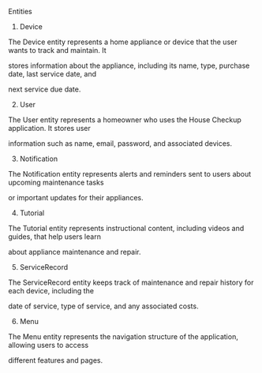Entities 


1. Device 

The Device entity represents a home appliance or device that the user wants to track and maintain. It 

stores information about the appliance, including its name, type, purchase date, last service date, and 

next service due date. 


2. User 

The User entity represents a homeowner who uses the House Checkup application. It stores user 

information such as name, email, password, and associated devices. 


3. Notification 

The Notification entity represents alerts and reminders sent to users about upcoming maintenance tasks 

or important updates for their appliances. 


4. Tutorial 

The Tutorial entity represents instructional content, including videos and guides, that help users learn 

about appliance maintenance and repair. 

  

5. ServiceRecord 

The ServiceRecord entity keeps track of maintenance and repair history for each device, including the 

date of service, type of service, and any associated costs. 

  

6. Menu 

The Menu entity represents the navigation structure of the application, allowing users to access 

different features and pages. 

 
